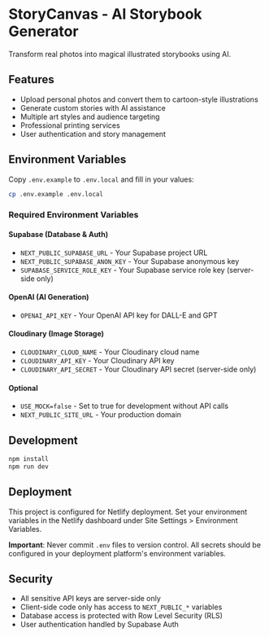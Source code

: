 # StoryCanvas - AI Storybook Generator

Transform real photos into magical illustrated storybooks using AI.

## Features

- Upload personal photos and convert them to cartoon-style illustrations
- Generate custom stories with AI assistance
- Multiple art styles and audience targeting
- Professional printing services
- User authentication and story management

## Environment Variables

Copy `.env.example` to `.env.local` and fill in your values:

```bash
cp .env.example .env.local
```

### Required Environment Variables

#### Supabase (Database & Auth)
- `NEXT_PUBLIC_SUPABASE_URL` - Your Supabase project URL
- `NEXT_PUBLIC_SUPABASE_ANON_KEY` - Your Supabase anonymous key
- `SUPABASE_SERVICE_ROLE_KEY` - Your Supabase service role key (server-side only)

#### OpenAI (AI Generation)
- `OPENAI_API_KEY` - Your OpenAI API key for DALL-E and GPT

#### Cloudinary (Image Storage)
- `CLOUDINARY_CLOUD_NAME` - Your Cloudinary cloud name
- `CLOUDINARY_API_KEY` - Your Cloudinary API key
- `CLOUDINARY_API_SECRET` - Your Cloudinary API secret (server-side only)

#### Optional
- `USE_MOCK=false` - Set to true for development without API calls
- `NEXT_PUBLIC_SITE_URL` - Your production domain

## Development

```bash
npm install
npm run dev
```

## Deployment

This project is configured for Netlify deployment. Set your environment variables in the Netlify dashboard under Site Settings > Environment Variables.

**Important**: Never commit `.env` files to version control. All secrets should be configured in your deployment platform's environment variables.

## Security

- All sensitive API keys are server-side only
- Client-side code only has access to `NEXT_PUBLIC_*` variables
- Database access is protected with Row Level Security (RLS)
- User authentication handled by Supabase Auth
